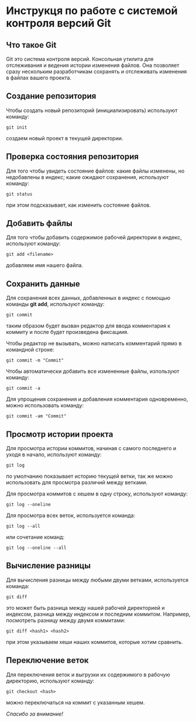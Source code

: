 # **Инструкця по работе с системой контроля версий Git**

## Что такое Git

Git это система контроля версий. Консольная утилита для отслеживания и ведения истории изменения файлов. Она позволяет сразу нескольким разработчикам сохранять и отслеживать изменения в файлах вашего проекта. 

## Создание репозитория

Чтобы создать новый репозиторий (инициализировать) используют команду:

    git init
    
создаем новый проект в текущей директории.

## Проверка состояния репозитория

Для того чтобы увидеть состояние файлов: какие файлы изменены, но недобавлены в индекс; какие ожидают сохранения, используют команду:

    git status

при этом подсказывает, как изменить состояние файлов.

## Добавить файлы

Для того чтобы добавить содержимое рабочей директории в индекс, используют команду:

    git add <filename>

добавляем имя нашего файла.

## Сохранить данные

Для сохранения всех данных, добавленных в индекс с помощью команды **git add**, используют команду:

    git commit

таким образом будет вызван редактор для ввода комментария к коммиту и после будет произведена фиксациия.

Чтобы редактор не вызывать, можно написать комментарий прямо в командной строке:

    git commit -m "Commit"

Чтобы автоматически добавить все измененные файлы, изпользуют команду:

    git commit -a

Для упрощения сохранения и добавления комментария одновременно, можно использовать команду:

    git commit -am "Commit"

## Просмотр истории проекта

Для просмотра истории коммитов, начиная с самого последнего и уходя в начало, используют команду:

    git log

по умолчанию показывает историю текущей ветки, так же можно использовать для просмотра различий между ветками.

Для просмотра коммитов с хешем в одну строку, используют команду:

    git log --oneline

Для просмотра всех веток, используется команда:

    git log --all

или сочетание команд:

    git log --oneline --all

## Вычисление разницы

Для вычисления разницы между любыми двуми ветками, используется команда:

    git diff

это может быть разница между нашей рабочей директорией и  индексом, разница между индексом и последним коммитом.
Например, посмотреть разницу между двумя коммитами:

    git diff <hash1> <hash2>

при этом указываем хеши наших коммитов, которые хотим сравнить.

## Переключение веток

Для переключения веток и выгрузки их содержимого в рабочую директорию, используют команду:

    git checkout <hash>

можно переключаться на коммит с указанным хешем.

*Спасибо за внимание!*

